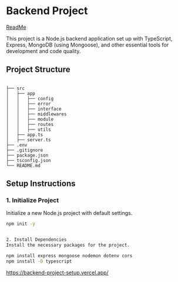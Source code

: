 # Backend Project

[ReadMe](https://docs.google.com/document/d/1mIMnBcvGjUqW2FluxH4CF1AOsBHk_g3qL4LKgI4cB_U/edit?usp=sharing)

This project is a Node.js backend application set up with TypeScript, Express, MongoDB (using Mongoose), and other essential tools for development and code quality.

## Project Structure

```

├── src
│   ├── app
│   │   ├── config
│   │   ├── error
│   │   ├── interface
│   │   ├── middlewares
│   │   ├── module
│   │   ├── routes
│   │   ├── utils
│   ├── app.ts
│   ├── server.ts
├── .env
├── .gitignore
├── package.json
├── tsconfig.json
└── README.md

```

## Setup Instructions

### 1. Initialize Project

Initialize a new Node.js project with default settings.

```sh
npm init -y


2. Install Dependencies
Install the necessary packages for the project.

npm install express mongoose nodemon dotenv cors
npm install -D typescript
```

https://backend-project-setup.vercel.app/
